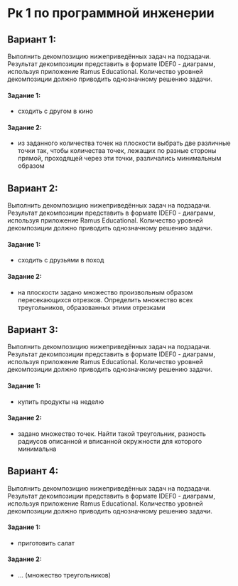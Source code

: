 # Рк 1 по программной инженерии

## Вариант 1:
Выполнить декомпозицию нижеприведённых задач на подзадачи. Результат декомпозиции представить в формате IDEF0 - диаграмм, используя приложение Ramus Educational. Количество уровней декомпозиции должно приводить однозначному решению задачи.

#### Задание 1:
- сходить с другом в кино

#### Задание 2:
- из заданного количества точек на плоскости выбрать две различные точки так, чтобы количества точек, лежащих по разные стороны прямой, проходящей через эти точки, различались минимальным образом

## Вариант 2:
Выполнить декомпозицию нижеприведённых задач на подзадачи. Результат декомпозиции представить в формате IDEF0 - диаграмм, используя приложение Ramus Educational. Количество уровней декомпозиции должно приводить однозначному решению задачи.

#### Задание 1:
- cходить с друзьями в поход

#### Задание 2:
- на плоскости задано множество произвольным образом пересекающихся отрезков. Определить множество всех треугольников, образованных этими отрезками

## Вариант 3:
Выполнить декомпозицию нижеприведённых задач на подзадачи. Результат декомпозиции представить в формате IDEF0 - диаграмм, используя приложение Ramus Educational. Количество уровней декомпозиции должно приводить однозначному решению задачи.

#### Задание 1:
- купить продукты на неделю

#### Задание 2:
- задано множество точек. Найти такой треугольник, разность радиусов описанной и вписанной окружности для которого минимальна

## Вариант 4:
Выполнить декомпозицию нижеприведённых задач на подзадачи. Результат декомпозиции представить в формате IDEF0 - диаграмм, используя приложение Ramus Educational. Количество уровней декомпозиции должно приводить однозначному решению задачи.

#### Задание 1:
- приготовить салат

#### Задание 2:
- ... (множество треугольников)